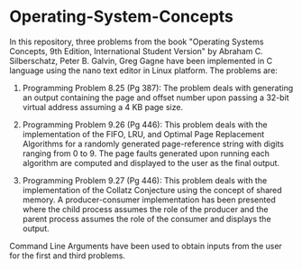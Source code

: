 # Operating-System-Concepts

In this repository, three problems from the book "Operating Systems Concepts, 9th Edition, International Student Version" by Abraham C. Silberschatz, Peter B. Galvin, Greg Gagne 
have been implemented in C language using the nano text editor in Linux platform. The problems are:

1. Programming Problem 8.25 (Pg 387):
   The problem deals with generating an output containing the page and offset number upon passing a 32-bit virtual address assuming a 4 KB page size.

2. Programming Problem 9.26 (Pg 446):
   This problem deals with the implementation of the FIFO, LRU, and Optimal Page Replacement Algorithms for a randomly generated page-reference string with digits ranging from 
   0 to 9. The page faults generated upon running each algorithm are computed and displayed to the user as the final output.
   
3. Programming Problem 9.27 (Pg 446):
   This problem deals with the implementation of the Collatz Conjecture using the concept of shared memory. A producer-consumer implementation has been presented where the child
   process assumes the role of the producer and the parent process assumes the role of the consumer and displays the output. 
   
Command Line Arguments have been used to obtain inputs from the user for the first and third problems. 

